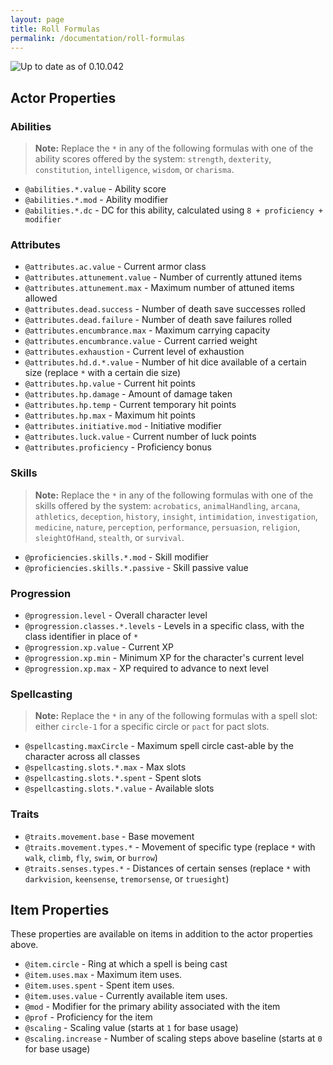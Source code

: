 ```yaml
---
layout: page
title: Roll Formulas
permalink: /documentation/roll-formulas
---
```


![Up to date as of 0.10.042](https://img.shields.io/static/v1?label=black-flag&message=0.10.042&color=informational)

## Actor Properties

### Abilities

> **Note:** Replace the `*` in any of the following formulas with one of the ability scores offered by the system:
> `strength`, `dexterity`, `constitution`, `intelligence`, `wisdom`, or `charisma`.

- `@abilities.*.value` - Ability score
- `@abilities.*.mod` - Ability modifier
- `@abilities.*.dc` - DC for this ability, calculated using `8 + proficiency + modifier`

### Attributes

- `@attributes.ac.value` - Current armor class
- `@attributes.attunement.value` - Number of currently attuned items
- `@attributes.attunement.max` - Maximum number of attuned items allowed
- `@attributes.dead.success` - Number of death save successes rolled
- `@attributes.dead.failure` - Number of death save failures rolled
- `@attributes.encumbrance.max` - Maximum carrying capacity
- `@attributes.encumbrance.value` - Current carried weight
- `@attributes.exhaustion` - Current level of exhaustion
- `@attributes.hd.d.*.value` - Number of hit dice available of a certain size (replace `*` with a certain die size)
- `@attributes.hp.value` - Current hit points
- `@attributes.hp.damage` - Amount of damage taken
- `@attributes.hp.temp` - Current temporary hit points
- `@attributes.hp.max` - Maximum hit points
- `@attributes.initiative.mod` - Initiative modifier
- `@attributes.luck.value` - Current number of luck points
- `@attributes.proficiency` - Proficiency bonus

### Skills

> **Note:** Replace the `*` in any of the following formulas with one of the skills offered by the system:
> `acrobatics`, `animalHandling`, `arcana`, `athletics`, `deception`, `history`, `insight`, `intimidation`,
> `investigation`, `medicine`, `nature`, `perception`, `performance`, `persuasion`, `religion`,
> `sleightOfHand`, `stealth`, or `survival`.

- `@proficiencies.skills.*.mod` - Skill modifier
- `@proficiencies.skills.*.passive` - Skill passive value

### Progression

- `@progression.level` - Overall character level
- `@progression.classes.*.levels` - Levels in a specific class, with the class identifier in place of `*`
- `@progression.xp.value` - Current XP
- `@progression.xp.min` - Minimum XP for the character's current level
- `@progression.xp.max` - XP required to advance to next level

### Spellcasting

> **Note:** Replace the `*` in any of the following formulas with a spell slot: either `circle-1` for a specific circle or `pact` for pact slots.

- `@spellcasting.maxCircle` - Maximum spell circle cast-able by the character across all classes
- `@spellcasting.slots.*.max` - Max slots
- `@spellcasting.slots.*.spent` - Spent slots
- `@spellcasting.slots.*.value` - Available slots

### Traits

- `@traits.movement.base` - Base movement
- `@traits.movement.types.*` - Movement of specific type (replace `*` with `walk`, `climb`, `fly`, `swim`, or `burrow`)
- `@traits.senses.types.*` - Distances of certain senses (replace `*` with `darkvision`, `keensense`, `tremorsense`, or `truesight`)



## Item Properties

These properties are available on items in addition to the actor properties above.

- `@item.circle` - Ring at which a spell is being cast
- `@item.uses.max` - Maximum item uses.
- `@item.uses.spent` - Spent item uses.
- `@item.uses.value` - Currently available item uses.
- `@mod` - Modifier for the primary ability associated with the item
- `@prof` - Proficiency for the item
- `@scaling` - Scaling value (starts at `1` for base usage)
- `@scaling.increase` - Number of scaling steps above baseline (starts at `0` for base usage)
